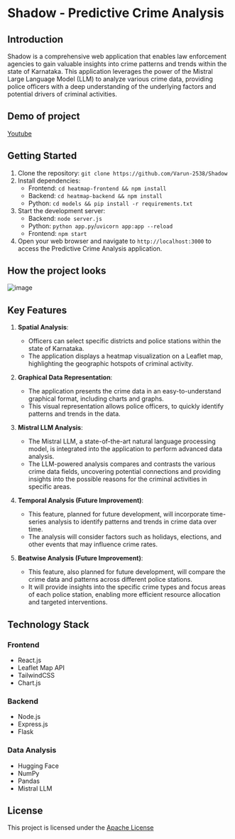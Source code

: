 # Shadow - Predictive Crime Analysis

## Introduction
Shadow is a comprehensive web application that enables law enforcement agencies to gain valuable insights into crime patterns and trends within the state of Karnataka. This application leverages the power of the Mistral Large Language Model (LLM) to analyze various crime data, providing police officers with a deep understanding of the underlying factors and potential drivers of criminal activities.

## Demo of project
[Youtube](https://www.youtube.com/watch?v=7YnW6HfLGhQ)

## Getting Started

1. Clone the repository: `git clone https://github.com/Varun-2538/Shadow`
2. Install dependencies:
   - Frontend: `cd heatmap-frontend && npm install`
   - Backend: `cd heatmap-backend && npm install`
   - Python: `cd models && pip install -r requirements.txt`
3. Start the development server:
   - Backend: `node server.js`
   - Python: `python app.py`/`uvicorn app:app --reload`
   - Frontend: `npm start`
4. Open your web browser and navigate to `http://localhost:3000` to access the Predictive Crime Analysis application.

## How the project looks
![image](https://github.com/Varun-2538/Shadow/assets/110900686/e4cede45-cf83-46aa-8481-a0d9a42b34ec)

## Key Features

1. **Spatial Analysis**:
   - Officers can select specific districts and police stations within the state of Karnataka.
   - The application displays a heatmap visualization on a Leaflet map, highlighting the geographic hotspots of criminal activity.

2. **Graphical Data Representation**:
   - The application presents the crime data in an easy-to-understand graphical format, including charts and graphs.
   - This visual representation allows police officers, to quickly identify patterns and trends in the data.

3. **Mistral LLM Analysis**:
   - The Mistral LLM, a state-of-the-art natural language processing model, is integrated into the application to perform advanced data analysis.
   - The LLM-powered analysis compares and contrasts the various crime data fields, uncovering potential connections and providing insights into the possible reasons for the criminal activities in specific areas.

4. **Temporal Analysis (Future Improvement)**:
   - This feature, planned for future development, will incorporate time-series analysis to identify patterns and trends in crime data over time.
   - The analysis will consider factors such as holidays, elections, and other events that may influence crime rates.

5. **Beatwise Analysis (Future Improvement)**:
   - This feature, also planned for future development, will compare the crime data and patterns across different police stations.
   - It will provide insights into the specific crime types and focus areas of each police station, enabling more efficient resource allocation and targeted interventions.

## Technology Stack

### Frontend
- React.js
- Leaflet Map API
- TailwindCSS
- Chart.js

### Backend
- Node.js
- Express.js
- Flask

### Data Analysis
- Hugging Face
- NumPy
- Pandas
- Mistral LLM

## License
This project is licensed under the [Apache License](https://github.com/Varun-2538/Shadow/blob/main/LICENSE)
